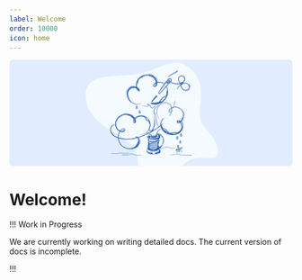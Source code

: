 ```yaml
---
label: Welcome
order: 10000
icon: home
---
```


![](/static/headers/guides_cli.png)

# Welcome!

!!! Work in Progress

We are currently working on writing detailed docs. The current version of docs is incomplete.

!!!
